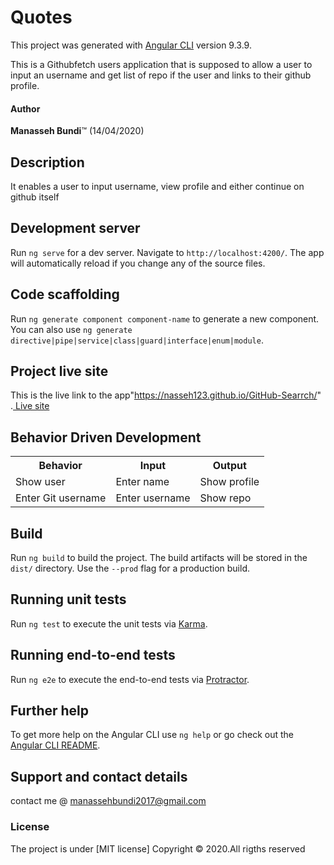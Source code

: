 # Quotes

This project was generated with [Angular CLI](https://github.com/angular/angular-cli) version 9.3.9.

This is a Githubfetch users application that is supposed to allow a user to input an username and get list of repo if the user and links to their github profile.

#### Author

 ****Manasseh Bundi****&trade; (14/04/2020)

## Description


It enables a user to input username, view profile and either continue on github itself


## Development server

Run `ng serve` for a dev server. Navigate to `http://localhost:4200/`. The app will automatically reload if you change any of the source files.

## Code scaffolding

Run `ng generate component component-name` to generate a new component. You can also use `ng generate directive|pipe|service|class|guard|interface|enum|module`.

## Project live site

  This is the live link to the app"https://nasseh123.github.io/GitHub-Searrch/" .[ Live site]()

## Behavior Driven Development
<table>
    <tr>
      <th>Behavior</th> 
      <th>Input</th> 
      <th>Output</th>   
    </tr>
   <tr>
        <td>Show user</td>
        <td>Enter name</td>
        <td>Show profile</td>
    </tr>
    <tr>
        <td>Enter Git username</td>
        <td>Enter username</td>
        <td>Show repo</td>
    </tr> 
</table>


## Build

Run `ng build` to build the project. The build artifacts will be stored in the `dist/` directory. Use the `--prod` flag for a production build.

## Running unit tests

Run `ng test` to execute the unit tests via [Karma](https://karma-runner.github.io).

## Running end-to-end tests

Run `ng e2e` to execute the end-to-end tests via [Protractor](http://www.protractortest.org/).

## Further help

To get more help on the Angular CLI use `ng help` or go check out the [Angular CLI README](https://github.com/angular/angular-cli/blob/master/README.md).

## Support and contact details
contact me @ manassehbundi2017@gmail.com
### License
The project is under [MIT license]
Copyright &copy; 2020.All rigths reserved
  